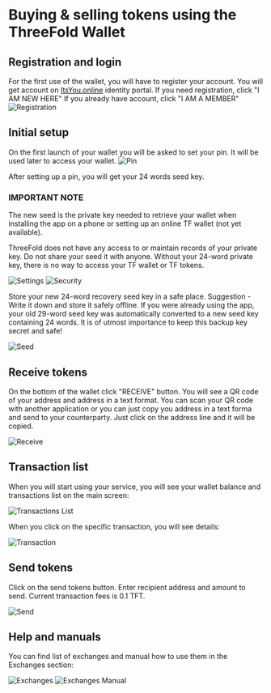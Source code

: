 # Buying & selling tokens using the ThreeFold Wallet

## Registration and login
For the first use of the wallet, you will have to register your account. You will get account on [ItsYou.online](Itsyou.online) identity portal.
If you need registration, click "I AM NEW HERE"
If you already have account, click "I AM A MEMBER"
![Registration](https://raw.githubusercontent.com/threefoldfoundation/info_tokens/master/docs/img/wallet-registration.png "Registration Screen")

## Initial setup
On the first launch of your wallet you will be asked to set your pin. It will be used later to access your wallet.
![Pin](https://raw.githubusercontent.com/threefoldfoundation/info_tokens/master/docs/img/wallet-pin.jpg "Pin")

After setting up a pin, you will get your 24 words seed key. 

### IMPORTANT NOTE
The new seed is the private key needed to retrieve your wallet when installing the app on a phone or setting up an online TF wallet (not yet available).

ThreeFold does not have any access to or maintain records of your private key. Do not share your seed it with anyone.
Without your 24-word private key, there is no way to access your TF wallet or TF tokens. 

![Settings](https://raw.githubusercontent.com/threefoldfoundation/info_tokens/master/docs/img/wallet-settings.png "Settings")
![Security](https://raw.githubusercontent.com/threefoldfoundation/info_tokens/master/docs/img/wallet-security.png "Security")

Store your new 24-word recovery seed key in a safe place.
Suggestion - Write it down and store it safely offline.
If you were already using the app, your old 29-word seed key was automatically converted to a new seed key containing 24 words. It is of utmost importance to keep this backup key secret and safe!

![Seed](https://raw.githubusercontent.com/threefoldfoundation/info_tokens/master/docs/img/wallet-seed.png "Seed")

## Receive tokens
On the bottom of the wallet click "RECEIVE" button.
You will see a QR code of your address and address in a text format. You can scan your QR code with another application or you can just copy you address in a text forma and send to your counterparty. Just click on the address line and it will be copied. 

![Receive](https://raw.githubusercontent.com/threefoldfoundation/info_tokens/master/docs/img/wallet-receive.jpg "Receive")

## Transaction list
When you will start using your service, you will see your wallet balance and transactions list on the main screen:

![Transactions List](https://raw.githubusercontent.com/threefoldfoundation/info_tokens/master/docs/img/wallet-transaction-list.jpg "Transactions List")

When you click on the specific transaction, you will see details:

![Transaction](https://raw.githubusercontent.com/threefoldfoundation/info_tokens/master/docs/img/wallet-transaction.jpg "Transaction")

## Send tokens
Click on the send tokens button. Enter recipient address and amount to send. Current transaction fees is 0.1 TFT.

![Send](https://raw.githubusercontent.com/threefoldfoundation/info_tokens/master/docs/img/wallet-send.jpg "Send")

## Help and manuals
You can find list of exchanges and manual how to use them in the Exchanges section:

![Exchanges](https://raw.githubusercontent.com/threefoldfoundation/info_tokens/master/docs/img/wallet-exchanges.jpg "Exchanges")
![Exchanges Manual](https://raw.githubusercontent.com/threefoldfoundation/info_tokens/master/docs/img/wallet-exchanges-manual.jpg "Exchanges Manual")

